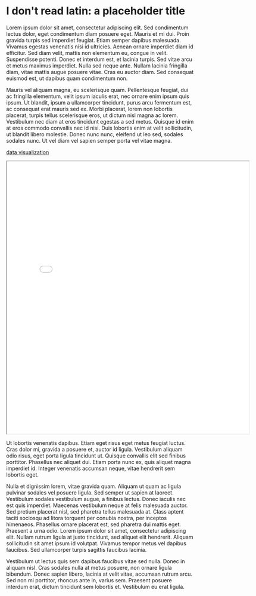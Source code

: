 # I don't read latin: a placeholder title

Lorem ipsum dolor sit amet, consectetur adipiscing elit. Sed condimentum lectus dolor, eget condimentum diam posuere eget. Mauris et mi dui. Proin gravida turpis sed imperdiet feugiat. Etiam semper dapibus malesuada. Vivamus egestas venenatis nisi id ultricies. Aenean ornare imperdiet diam id efficitur. Sed diam velit, mattis non elementum eu, congue in velit. Suspendisse potenti. Donec et interdum est, et lacinia turpis. Sed vitae arcu et metus maximus imperdiet. Nulla sed neque ante. Nullam lacinia fringilla diam, vitae mattis augue posuere vitae. Cras eu auctor diam. Sed consequat euismod est, ut dapibus quam condimentum non.

Mauris vel aliquam magna, eu scelerisque quam. Pellentesque feugiat, dui ac fringilla elementum, velit ipsum iaculis erat, nec ornare enim ipsum quis ipsum. Ut blandit, ipsum a ullamcorper tincidunt, purus arcu fermentum est, ac consequat erat mauris sed ex. Morbi placerat, lorem non lobortis placerat, turpis tellus scelerisque eros, ut dictum nisl magna ac lorem. Vestibulum nec diam at eros tincidunt egestas a sed metus. Quisque id enim at eros commodo convallis nec id nisi. Duis lobortis enim at velit sollicitudin, ut blandit libero molestie. Donec nunc nunc, eleifend ut leo sed, sodales sodales nunc. Ut vel diam vel sapien semper porta vel vitae magna.

[data visualization](d3/index.html)

<iframe style="width: 650px; height: 730px;" src="processing/empty-example/index.html"></iframe>


Ut lobortis venenatis dapibus. Etiam eget risus eget metus feugiat luctus. Cras dolor mi, gravida a posuere et, auctor id ligula. Vestibulum aliquam odio risus, eget porta ligula tincidunt ut. Quisque convallis elit sed finibus porttitor. Phasellus nec aliquet dui. Etiam porta nunc ex, quis aliquet magna imperdiet id. Integer venenatis accumsan neque, vitae hendrerit sem lobortis eget.

Nulla et dignissim lorem, vitae gravida quam. Aliquam ut quam ac ligula pulvinar sodales vel posuere ligula. Sed semper ut sapien at laoreet. Vestibulum sodales vestibulum augue, a finibus lectus. Donec iaculis nec est quis imperdiet. Maecenas vestibulum neque at felis malesuada auctor. Sed pretium placerat nisl, sed pharetra tellus malesuada at. Class aptent taciti sociosqu ad litora torquent per conubia nostra, per inceptos himenaeos. Phasellus ornare placerat est, sed pharetra dui mattis eget. Praesent a urna odio. Lorem ipsum dolor sit amet, consectetur adipiscing elit. Nullam rutrum ligula at justo tincidunt, sed aliquet elit hendrerit. Aliquam sollicitudin sit amet ipsum id volutpat. Vivamus tempor metus vel dapibus faucibus. Sed ullamcorper turpis sagittis faucibus lacinia.

Vestibulum ut lectus quis sem dapibus faucibus vitae sed nulla. Donec in aliquam nisl. Cras sodales nulla at metus posuere, non ornare ligula bibendum. Donec sapien libero, lacinia at velit vitae, accumsan rutrum arcu. Sed non mi porttitor, rhoncus ante in, varius sem. Praesent posuere interdum erat, dictum tincidunt sem lobortis et. Vestibulum eu erat ligula.
